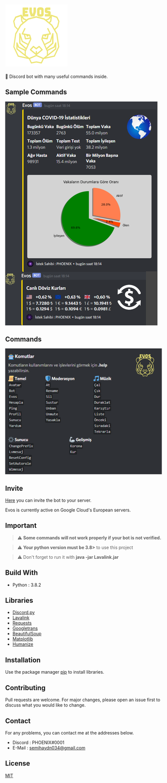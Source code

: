 <!--
*** Semih Aydın 2020
-->

## ![Evos](./images/evos.png)

🤖 Discord bot with many useful commands inside.

## Sample Commands

![Example](./images/example_commands.png)

## Commands

![Commands](./images/commands.png)

## Invite

[Here](https://discord.com/api/oauth2/authorize?client_id=675459603420545056&permissions=8&scope=bot) you can invite the bot to your server.

Evos is currently active on Google Cloud's European servers.

## Important
> :warning: **Some commands will not work properly if your bot is not verified.**

> :warning: **Your python version must be 3.8>** to use this project

> :warning: Don't forget to run it with **java -jar Lavalink.jar**

## Build With
* Python : 3.8.2

## Libraries
* [Discord.py](https://github.com/Rapptz/discord.py)
* [Lavalink](https://github.com/Frederikam/Lavalink)
* [Requests](https://github.com/psf/requests)
* [Googletrans](https://github.com/ssut/py-googletrans)
* [BeautifulSoup](https://www.crummy.com/software/BeautifulSoup/bs4/doc/)
* [Matplotlib](https://github.com/matplotlib/matplotlib)
* [Humanize](https://github.com/jmoiron/humanize)

## Installation

Use the package manager [pip](https://pip.pypa.io/en/stable/) to install libraries.

## Contributing
Pull requests are welcome. For major changes, please open an issue first to discuss what you would like to change.

## Contact
For any problems, you can contact me at the addresses below.
* Discord : PHOENIX#0001
* E-Mail : semihaydn034@gmail.com

## License
[MIT](https://choosealicense.com/licenses/mit/)
